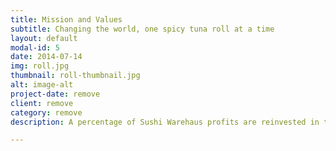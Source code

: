 ```yaml
---
title: Mission and Values
subtitle: Changing the world, one spicy tuna roll at a time
layout: default
modal-id: 5
date: 2014-07-14
img: roll.jpg
thumbnail: roll-thumbnail.jpg
alt: image-alt
project-date: remove
client: remove
category: remove
description: A percentage of Sushi Warehaus profits are reinvested in the community. Not just because it's the right thing to do, but because it's a part of who we are. 

---
```

